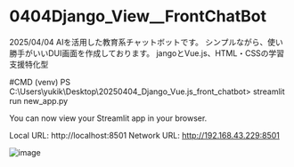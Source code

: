 # 0404Django_View__FrontChatBot
2025/04/04 AIを活用した教育系チャットボットです。
シンプルながら、使い勝手がいいDUI画面を作成しております。
jangoとVue.js、HTML・CSSの学習支援特化型

#CMD
(venv) PS C:\Users\yukik\Desktop\20250404_Django_Vue.js_front_chatbot> streamlit run new_app.py


  You can now view your Streamlit app in your browser.

  Local URL: http://localhost:8501
  Network URL: http://192.168.43.229:8501

![image](https://github.com/user-attachments/assets/603b47ad-b19c-4fc3-b57c-5549162f2bcf)
